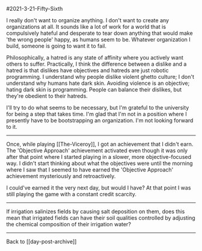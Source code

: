 #2021-3-21-Fifty-Sixth

I really don't want to organize anything.  I don't want to create any organizations at all.  It sounds like a lot of work for a world that is compulsively hateful and desperate to tear down anything that would make 'the wrong people' happy, as humans seem to be.  Whatever organization I build, someone is going to want it to fail.

Philosophically, a hatred is any state of affinity where you actively want others to suffer.  Practically, I think the difference between a dislike and a hatred is that dislikes have objectives and hatreds are just robotic programming.  I understand why people dislike violent ghetto culture; I don't understand why humans hate dark skin.  Avoiding violence is an objective; hating dark skin is programming.  People can balance their dislikes, but they're obedient to their hatreds.

I'll try to do what seems to be necessary, but I'm grateful to the university for being a step that takes time.  I'm glad that I'm not in a position where I presently have to be bootstrapping an organization.  I'm not looking forward to it.

---
Once, while playing [[The-Viceroy]], I got an achievement that I didn't earn.  The 'Objective Approach' achievement activated even though it was only after that point where I started playing in a slower, more objective-focused way.  I didn't start thinking about what the objectives were until the morning where I saw that I seemed to have earned the 'Objective Approach' achievement mysteriously and retroactively.

I could've earned it the very next day, but would I have?  At that point I was still playing the game with a constant credit scarcity.

---
If irrigation salinizes fields by causing salt deposition on them, does this mean that irrigated fields can have their soil qualities controlled by adjusting the chemical composition of their irrigation water?

---
Back to [[day-post-archive]]